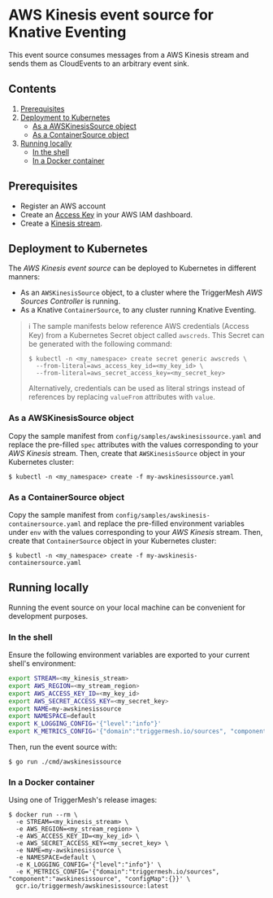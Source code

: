 # AWS Kinesis event source for Knative Eventing

This event source consumes messages from a AWS Kinesis stream and sends them as CloudEvents to an arbitrary event sink.

## Contents

1. [Prerequisites](#prerequisites)
1. [Deployment to Kubernetes](#deployment-to-kubernetes)
   * [As a AWSKinesisSource object](#as-a-awskinesissource-object)
   * [As a ContainerSource object](#as-a-containersource-object)
1. [Running locally](#running-locally)
   * [In the shell](#in-the-shell)
   * [In a Docker container](#in-a-docker-container)

## Prerequisites

* Register an AWS account
* Create an [Access Key][doc-accesskey] in your AWS IAM dashboard.
* Create a [Kinesis stream][doc-kinesis].

## Deployment to Kubernetes

The _AWS Kinesis event source_ can be deployed to Kubernetes in different manners:

* As an `AWSKinesisSource` object, to a cluster where the TriggerMesh _AWS Sources Controller_ is running.
* As a Knative `ContainerSource`, to any cluster running Knative Eventing.

> :information_source: The sample manifests below reference AWS credentials (Access Key) from a Kubernetes Secret object
> called `awscreds`. This Secret can be generated with the following command:
>
> ```console
> $ kubectl -n <my_namespace> create secret generic awscreds \
>   --from-literal=aws_access_key_id=<my_key_id> \
>   --from-literal=aws_secret_access_key=<my_secret_key>
> ```
>
> Alternatively, credentials can be used as literal strings instead of references by replacing `valueFrom` attributes
> with `value`.

### As a AWSKinesisSource object

Copy the sample manifest from `config/samples/awskinesissource.yaml` and replace the pre-filled `spec` attributes with
the values corresponding to your _AWS Kinesis_ stream. Then, create that `AWSKinesisSource` object in your Kubernetes
cluster:

```console
$ kubectl -n <my_namespace> create -f my-awskinesissource.yaml
```

### As a ContainerSource object

Copy the sample manifest from `config/samples/awskinesis-containersource.yaml` and replace the pre-filled environment
variables under `env` with the values corresponding to your _AWS Kinesis_ stream. Then, create that `ContainerSource`
object in your Kubernetes cluster:

```console
$ kubectl -n <my_namespace> create -f my-awskinesis-containersource.yaml
```

## Running locally

Running the event source on your local machine can be convenient for development purposes.

### In the shell

Ensure the following environment variables are exported to your current shell's environment:

```sh
export STREAM=<my_kinesis_stream>
export AWS_REGION=<my_stream_region>
export AWS_ACCESS_KEY_ID=<my_key_id>
export AWS_SECRET_ACCESS_KEY=<my_secret_key>
export NAME=my-awskinesissource
export NAMESPACE=default
export K_LOGGING_CONFIG='{"level":"info"}'
export K_METRICS_CONFIG='{"domain":"triggermesh.io/sources", "component":"awskinesissource", "configMap":{}}'
```

Then, run the event source with:

```console
$ go run ./cmd/awskinesissource
```

### In a Docker container

Using one of TriggerMesh's release images:

```console
$ docker run --rm \
  -e STREAM=<my_kinesis_stream> \
  -e AWS_REGION=<my_stream_region> \
  -e AWS_ACCESS_KEY_ID=<my_key_id> \
  -e AWS_SECRET_ACCESS_KEY=<my_secret_key> \
  -e NAME=my-awskinesissource \
  -e NAMESPACE=default \
  -e K_LOGGING_CONFIG='{"level":"info"}' \
  -e K_METRICS_CONFIG='{"domain":"triggermesh.io/sources", "component":"awskinesissource", "configMap":{}}' \
  gcr.io/triggermesh/awskinesissource:latest
```

[doc-accesskey]: https://docs.aws.amazon.com/general/latest/gr/aws-sec-cred-types.html#access-keys-and-secret-access-keys
[doc-kinesis]: https://docs.aws.amazon.com/streams/latest/dev/amazon-kinesis-streams.html
